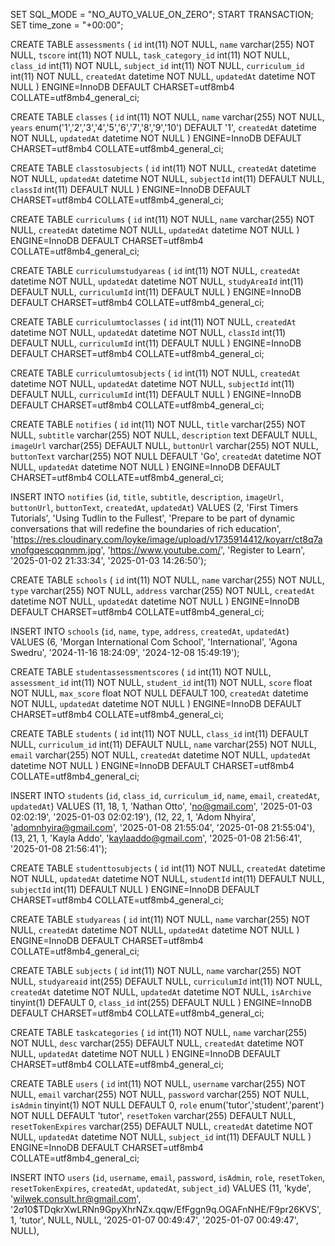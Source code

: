 SET SQL_MODE = "NO_AUTO_VALUE_ON_ZERO";
START TRANSACTION;
SET time_zone = "+00:00";

CREATE TABLE `assessments` (
`id` int(11) NOT NULL,
`name` varchar(255) NOT NULL,
`tscore` int(11) NOT NULL,
`task_category_id` int(11) NOT NULL,
`class_id` int(11) NOT NULL,
`subject_id` int(11) NOT NULL,
`curriculum_id` int(11) NOT NULL,
`createdAt` datetime NOT NULL,
`updatedAt` datetime NOT NULL
) ENGINE=InnoDB DEFAULT CHARSET=utf8mb4 COLLATE=utf8mb4_general_ci;

CREATE TABLE `classes` (
`id` int(11) NOT NULL,
`name` varchar(255) NOT NULL,
`years` enum('1','2','3','4','5','6','7','8','9','10') DEFAULT '1',
`createdAt` datetime NOT NULL,
`updatedAt` datetime NOT NULL
) ENGINE=InnoDB DEFAULT CHARSET=utf8mb4 COLLATE=utf8mb4_general_ci;

CREATE TABLE `classtosubjects` (
`id` int(11) NOT NULL,
`createdAt` datetime NOT NULL,
`updatedAt` datetime NOT NULL,
`subjectId` int(11) DEFAULT NULL,
`classId` int(11) DEFAULT NULL
) ENGINE=InnoDB DEFAULT CHARSET=utf8mb4 COLLATE=utf8mb4_general_ci;

CREATE TABLE `curriculums` (
`id` int(11) NOT NULL,
`name` varchar(255) NOT NULL,
`createdAt` datetime NOT NULL,
`updatedAt` datetime NOT NULL
) ENGINE=InnoDB DEFAULT CHARSET=utf8mb4 COLLATE=utf8mb4_general_ci;

CREATE TABLE `curriculumstudyareas` (
`id` int(11) NOT NULL,
`createdAt` datetime NOT NULL,
`updatedAt` datetime NOT NULL,
`studyAreaId` int(11) DEFAULT NULL,
`curriculumId` int(11) DEFAULT NULL
) ENGINE=InnoDB DEFAULT CHARSET=utf8mb4 COLLATE=utf8mb4_general_ci;

CREATE TABLE `curriculumtoclasses` (
`id` int(11) NOT NULL,
`createdAt` datetime NOT NULL,
`updatedAt` datetime NOT NULL,
`classId` int(11) DEFAULT NULL,
`curriculumId` int(11) DEFAULT NULL
) ENGINE=InnoDB DEFAULT CHARSET=utf8mb4 COLLATE=utf8mb4_general_ci;

CREATE TABLE `curriculumtosubjects` (
`id` int(11) NOT NULL,
`createdAt` datetime NOT NULL,
`updatedAt` datetime NOT NULL,
`subjectId` int(11) DEFAULT NULL,
`curriculumId` int(11) DEFAULT NULL
) ENGINE=InnoDB DEFAULT CHARSET=utf8mb4 COLLATE=utf8mb4_general_ci;

CREATE TABLE `notifies` (
`id` int(11) NOT NULL,
`title` varchar(255) NOT NULL,
`subtitle` varchar(255) NOT NULL,
`description` text DEFAULT NULL,
`imageUrl` varchar(255) DEFAULT NULL,
`buttonUrl` varchar(255) NOT NULL,
`buttonText` varchar(255) NOT NULL DEFAULT 'Go',
`createdAt` datetime NOT NULL,
`updatedAt` datetime NOT NULL
) ENGINE=InnoDB DEFAULT CHARSET=utf8mb4 COLLATE=utf8mb4_general_ci;

INSERT INTO `notifies` (`id`, `title`, `subtitle`, `description`, `imageUrl`, `buttonUrl`, `buttonText`, `createdAt`, `updatedAt`) VALUES
(2, 'First Timers Tutorials', 'Using Tudlin to the Fullest', 'Prepare to be part of dynamic conversations that will redefine the boundaries of rich education', 'https://res.cloudinary.com/loyke/image/upload/v1735914412/koyarr/ct8q7avnofgqescqqnmm.jpg', 'https://www.youtube.com/', 'Register to Learn', '2025-01-02 21:33:34', '2025-01-03 14:26:50');

CREATE TABLE `schools` (
`id` int(11) NOT NULL,
`name` varchar(255) NOT NULL,
`type` varchar(255) NOT NULL,
`address` varchar(255) NOT NULL,
`createdAt` datetime NOT NULL,
`updatedAt` datetime NOT NULL
) ENGINE=InnoDB DEFAULT CHARSET=utf8mb4 COLLATE=utf8mb4_general_ci;

INSERT INTO `schools` (`id`, `name`, `type`, `address`, `createdAt`, `updatedAt`) VALUES
(6, 'Morgan International Com School', 'International', 'Agona Swedru', '2024-11-16 18:24:09', '2024-12-08 15:49:19');

CREATE TABLE `studentassessmentscores` (
`id` int(11) NOT NULL,
`assessment_id` int(11) NOT NULL,
`student_id` int(11) NOT NULL,
`score` float NOT NULL,
`max_score` float NOT NULL DEFAULT 100,
`createdAt` datetime NOT NULL,
`updatedAt` datetime NOT NULL
) ENGINE=InnoDB DEFAULT CHARSET=utf8mb4 COLLATE=utf8mb4_general_ci;

CREATE TABLE `students` (
`id` int(11) NOT NULL,
`class_id` int(11) DEFAULT NULL,
`curriculum_id` int(11) DEFAULT NULL,
`name` varchar(255) NOT NULL,
`email` varchar(255) NOT NULL,
`createdAt` datetime NOT NULL,
`updatedAt` datetime NOT NULL
) ENGINE=InnoDB DEFAULT CHARSET=utf8mb4 COLLATE=utf8mb4_general_ci;

INSERT INTO `students` (`id`, `class_id`, `curriculum_id`, `name`, `email`, `createdAt`, `updatedAt`) VALUES
(11, 18, 1, 'Nathan Otto', 'no@gmail.com', '2025-01-03 02:02:19', '2025-01-03 02:02:19'),
(12, 22, 1, 'Adom Nhyira', 'adomnhyira@gmail.com', '2025-01-08 21:55:04', '2025-01-08 21:55:04'),
(13, 21, 1, 'Kayla Addo', 'kaylaaddo@gmail.com', '2025-01-08 21:56:41', '2025-01-08 21:56:41');

CREATE TABLE `studenttosubjects` (
`id` int(11) NOT NULL,
`createdAt` datetime NOT NULL,
`updatedAt` datetime NOT NULL,
`studentId` int(11) DEFAULT NULL,
`subjectId` int(11) DEFAULT NULL
) ENGINE=InnoDB DEFAULT CHARSET=utf8mb4 COLLATE=utf8mb4_general_ci;

CREATE TABLE `studyareas` (
`id` int(11) NOT NULL,
`name` varchar(255) NOT NULL,
`createdAt` datetime NOT NULL,
`updatedAt` datetime NOT NULL
) ENGINE=InnoDB DEFAULT CHARSET=utf8mb4 COLLATE=utf8mb4_general_ci;

CREATE TABLE `subjects` (
`id` int(11) NOT NULL,
`name` varchar(255) NOT NULL,
`studyareaid` int(255) DEFAULT NULL,
`curriculumId` int(11) NOT NULL,
`createdAt` datetime NOT NULL,
`updatedAt` datetime NOT NULL,
`isArchive` tinyint(1) DEFAULT 0,
`class_id` int(255) DEFAULT NULL
) ENGINE=InnoDB DEFAULT CHARSET=utf8mb4 COLLATE=utf8mb4_general_ci;

CREATE TABLE `taskcategories` (
`id` int(11) NOT NULL,
`name` varchar(255) NOT NULL,
`desc` varchar(255) DEFAULT NULL,
`createdAt` datetime NOT NULL,
`updatedAt` datetime NOT NULL
) ENGINE=InnoDB DEFAULT CHARSET=utf8mb4 COLLATE=utf8mb4_general_ci;

CREATE TABLE `users` (
`id` int(11) NOT NULL,
`username` varchar(255) NOT NULL,
`email` varchar(255) NOT NULL,
`password` varchar(255) NOT NULL,
`isAdmin` tinyint(1) NOT NULL DEFAULT 0,
`role` enum('tutor','student','parent') NOT NULL DEFAULT 'tutor',
`resetToken` varchar(255) DEFAULT NULL,
`resetTokenExpires` varchar(255) DEFAULT NULL,
`createdAt` datetime NOT NULL,
`updatedAt` datetime NOT NULL,
`subject_id` int(11) DEFAULT NULL
) ENGINE=InnoDB DEFAULT CHARSET=utf8mb4 COLLATE=utf8mb4_general_ci;

INSERT INTO `users` (`id`, `username`, `email`, `password`, `isAdmin`, `role`, `resetToken`, `resetTokenExpires`, `createdAt`, `updatedAt`, `subject_id`) VALUES
(11, 'kyde', 'wilwek.consult.hr@gmail.com', '$2a$10$TDqkrXwLRNn9GpyXhrNZx.qqw/EfFggn9q.OGAFnNHE/F9pr26KVS', 1, 'tutor', NULL, NULL, '2025-01-07 00:49:47', '2025-01-07 00:49:47', NULL),
